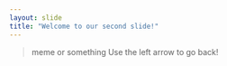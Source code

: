 ```yaml
---
layout: slide
title: "Welcome to our second slide!"
---
```

> meme or something
Use the left arrow to go back!
